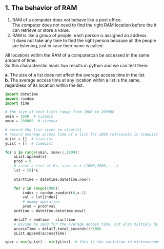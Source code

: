 
## 1. The behavior of RAM
1. RAM of a computer does not behave like a post office.  
The computer does not need to find the right RAM location before the it can retrieve or store a value.  
2. RAM is like a group of people, each person is assigned an address.  
It does not take any time to find the right person because all the people are listening, just in case their name is called.  

All locations within the RAM of a computercan be accessed in the same amount of time.  
So this characteristic leads two results in python and we can test them:  

__a__. The size of a list does not affect the average access time in the list.  
__b__. The average access time at any location within a list is the same, regardless of its location within the list.


```python
import datetime
import random
import time

# the size of test lists range from 1000 to 200000
xmin = 1000  # sizemin
xmax = 200000  # sizemax

# record the list sizes in sizeList
# record average access time of a list for 1000 retrievals in timeList
xList = []  # sizeList
yList = []  # timeList

for x in range(xmin, xmax+1,1000):
    xList.append(x)
    prod = 0
    # creat a list of 0s, size is x (1000,2000,....)
    lst = [0]*x
    
    starttime = datetime.datetime.now()

    for v in range(1000):
        index = random.randint(0,x-1)
        val = lst[index]
        # dummy operation
        prod = prod*val
    endtime = datetime.datetime.now()

    delatT = endtime - starttime
    # Divide by 1000 for the average access time, but also multiply by 1000000 for microseconds
    accessTime = delatT.total_seconds()*1000
    yList.append(accessTime)

spec = max(yList) - min(yList)  # this is the variation in microseconds

```
